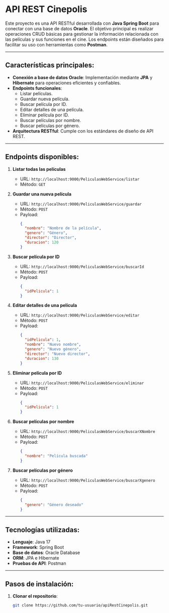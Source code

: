 # API REST Cinepolis

Este proyecto es una API RESTful desarrollada con **Java Spring Boot** para conectar con una base de datos **Oracle**. El objetivo principal es realizar operaciones CRUD básicas para gestionar la información relacionada con las películas y sus funciones en el cine. Los endpoints están diseñados para facilitar su uso con herramientas como **Postman**.

---

## Características principales:
- **Conexión a base de datos Oracle**: Implementación mediante **JPA** y **Hibernate** para operaciones eficientes y confiables.
- **Endpoints funcionales**:
  - Listar películas.
  - Guardar nueva película.
  - Buscar película por ID.
  - Editar detalles de una película.
  - Eliminar película por ID.
  - Buscar películas por nombre.
  - Buscar películas por género.
- **Arquitectura RESTful**: Cumple con los estándares de diseño de API REST.

---

## Endpoints disponibles:
1. **Listar todas las películas**
   - URL: `http://localhost:9000/PeliculasWebService/listar`
   - Método: `GET`

2. **Guardar una nueva película**
   - URL: `http://localhost:9000/PeliculasWebService/guardar`
   - Método: `POST`
   - Payload:
     ```json
     {
       "nombre": "Nombre de la película",
       "genero": "Género",
       "director": "Director",
       "duracion": 120
     }
     ```

3. **Buscar película por ID**
   - URL: `http://localhost:9000/PeliculasWebService/buscarId`
   - Método: `POST`
   - Payload:
     ```json
     {
       "idPelicula": 1
     }
     ```

4. **Editar detalles de una película**
   - URL: `http://localhost:9000/PeliculasWebService/editar`
   - Método: `POST`
   - Payload:
     ```json
     {
       "idPelicula": 1,
       "nombre": "Nuevo nombre",
       "genero": "Nuevo género",
       "director": "Nuevo director",
       "duracion": 130
     }
     ```

5. **Eliminar película por ID**
   - URL: `http://localhost:9000/PeliculasWebService/eliminar`
   - Método: `POST`
   - Payload:
     ```json
     {
       "idPelicula": 1
     }
     ```

6. **Buscar películas por nombre**
   - URL: `http://localhost:9000/PeliculasWebService/buscarXNombre`
   - Método: `POST`
   - Payload:
     ```json
     {
       "nombre": "Película buscada"
     }
     ```

7. **Buscar películas por género**
   - URL: `http://localhost:9000/PeliculasWebService/buscarXgenero`
   - Método: `POST`
   - Payload:
     ```json
     {
       "genero": "Género deseado"
     }
     ```

---

## Tecnologías utilizadas:
- **Lenguaje**: Java 17
- **Framework**: Spring Boot
- **Base de datos**: Oracle Database
- **ORM**: JPA e Hibernate
- **Pruebas de API**: Postman

---

## Pasos de instalación:

1. **Clonar el repositorio**:
   ```bash
   git clone https://github.com/tu-usuario/apiRestCinepolis.git
